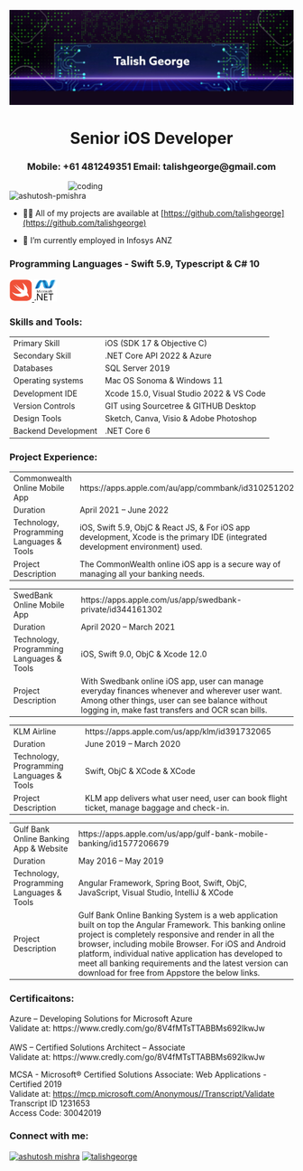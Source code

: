 


![logo](https://github.com/talishgeorge/talishgeorge/blob/main/PhotoRoom_20220905_130557_22.PNG)
<h1 align="center"> Senior iOS Developer </h1>
<h3 align="center">Mobile: +61 481249351 Email: talishgeorge@gmail.com </h3>

<img align="right" alt="coding" width="400" src="https://user-images.githubusercontent.com/55389276/140866485-8fb1c876-9a8f-4d6a-98dc-08c4981eaf70.gif">

<p align="left"> <img src="https://komarev.com/ghpvc/?username=ashutosh-pmishra&label=Profile%20views&color=0e75b6&style=flat" alt="ashutosh-pmishra" /> </p>

- 👨‍💻 All of my projects are available at [https://github.com/talishgeorge](https://github.com/talishgeorge)

- 🔭 I’m currently employed in Infosys ANZ

<h3 align="left">Programming Languages - Swift 5.9, Typescript & C# 10</h3>
<p align="left">  </a> <a href="https://developer.apple.com/swift/" target="_blank" rel="noreferrer"> <img src="https://raw.githubusercontent.com/devicons/devicon/master/icons/swift/swift-original.svg" alt="swift" width="40" height="40"/> </a> <a href="https://dotnet.microsoft.com/" target="_blank" rel="noreferrer"> <img src="https://raw.githubusercontent.com/devicons/devicon/master/icons/dot-net/dot-net-original-wordmark.svg" alt="dotnet" width="40" height="40"/> </a> </p>

<h3 align="left"> Skills and Tools:</h3>
<p align="left"> 
<table>
<tbody>
   <tr>
    <td>Primary Skill </td>
    <td>iOS (SDK 17 &amp; Objective C)</td>
  </tr>
  <tr>
    <td>Secondary Skill </td>
    <td>.NET Core API 2022 &amp; Azure</td>
  </tr>
  <tr>
    <td>Databases </td>
    <td>SQL Server 2019</td>
  </tr>
  <tr>
    <td>Operating systems</td>
    <td>Mac OS Sonoma &amp; Windows 11</td>
  </tr>
  <tr>
    <td>Development IDE </td>
    <td>Xcode 15.0, Visual Studio 2022 &amp; VS Code</td>
  </tr>
  <tr>
    <td>Version Controls </td>
    <td>GIT using Sourcetree &amp; GITHUB Desktop</td>
  </tr>
  <tr>
    <td>Design Tools</td>
    <td>Sketch, Canva, Visio &amp; Adobe Photoshop</td>
  </tr>
  <tr>
    <td>Backend Development </td>
    <td>.NET Core 6</td>
  </tr>
</tbody>
</table>
 </p>
<h3 align="left"> Project Experience:</h3>
<p align="left"> 
<table>
<tbody>
    <tr>
    <td>Commonwealth Online Mobile App</td>
    <td>https://apps.apple.com/au/app/commbank/id310251202</td>
  </tr>
  <tr>
    <td>Duration</td>
    <td>April 2021 – June 2022</td>
  </tr>
  <tr>
    <td>Technology, Programming Languages &amp; Tools</td>
    <td>iOS, Swift 5.9, ObjC &amp; React JS, & For iOS app development, Xcode is the primary IDE (integrated development environment) used. </td>
  </tr>
   <tr>
    <td>Project Description</td>
    <td>The CommonWealth online iOS app is a secure way of managing all your banking needs.</td>
  </tr>
</tbody>
</table>
 <table>
<tbody>
   <tr>
    <td>SwedBank Online Mobile App </td>
    <td>https://apps.apple.com/us/app/swedbank-private/id344161302</td>
  </tr>
  <tr>
    <td>Duration</td>
    <td>April 2020 – March 2021</td>
  </tr>
  <tr>
    <td>Technology, Programming Languages &amp; Tools</td>
    <td>iOS, Swift 9.0, ObjC & Xcode 12.0</td>
  </tr>
    <tr>
    <td>Project Description</td>
    <td>With Swedbank online iOS app, user can manage everyday finances whenever and wherever user want. Among other things, user can see balance without     logging in, make fast transfers and OCR scan bills.
 </td>
  </tr>
</tbody>
</table>

<table>
<tbody>
   <tr>
    <td>KLM Airline</td>
    <td>https://apps.apple.com/us/app/klm/id391732065</td>
  </tr>
  <tr>
    <td>Duration</td>
    <td>June 2019 – March 2020</td>
  </tr>
  <tr>
    <td>Technology, Programming Languages &amp; Tools</td>
    <td>Swift, ObjC & XCode & XCode</td>
  </tr>
    <tr>
    <td>Project Description</td>
    <td>KLM app delivers what user need, user can book flight ticket, manage baggage and check-in.</td>
  </tr>
</tbody>
</table>

<table>
<tbody>
   <tr>
    <td>Gulf Bank Online Banking App & Website</td>
    <td>https://apps.apple.com/us/app/gulf-bank-mobile-banking/id1577206679</td>
  </tr>
  <tr>
    <td>Duration</td>
    <td>May 2016 – May 2019</td>
  </tr>
  <tr>
    <td>Technology, Programming Languages &amp; Tools</td>
    <td>Angular Framework, Spring Boot, Swift, ObjC, JavaScript, Visual Studio, IntelliJ & XCode</td>
  </tr>
    <tr>
    <td>Project Description</td>
    <td>Gulf Bank Online Banking System is a web application built on top the Angular Framework. This banking online project is completely responsive and render in  all the browser, including mobile Browser. For iOS and Android platform, individual native application has developed to meet all banking requirements and the latest version can download for free from Appstore the below links.
</td>
  </tr>
</tbody>
</table>
 </p>
<h3 align="left">Certificaitons:</h3>
<p aligin="left">
       Azure – Developing Solutions for Microsoft Azure
        <br>
        Validate at: https://www.credly.com/go/8V4fMTsTTABBMs692lkwJw 
       <br>
       <br>
       AWS – Certified Solutions Architect – Associate
        <br>
        Validate at: https://www.credly.com/go/8V4fMTsTTABBMs692lkwJw 
       <br>

MCSA - Microsoft® Certified Solutions Associate: Web Applications - Certified 2019
       <br>
Validate at: https://mcp.microsoft.com/Anonymous//Transcript/Validate
       <br>
       Transcript ID 1231653
        <br>
       Access Code: 30042019
 </p>
 
 <h3 align="left">Connect with me:</h3>
<p align="left">
<a href="https://www.linkedin.com/in/talishgeorge/" target="blank"><img align="center" src="https://raw.githubusercontent.com/rahuldkjain/github-profile-readme-generator/master/src/images/icons/Social/linked-in-alt.svg" alt="ashutosh mishra" height="30" width="40" /></a>
<a href="https://www.youtube.com/channel/UCr8XBSbeZ_FAbZQg87zf_IA/videos" target="blank"><img align="center" src="https://raw.githubusercontent.com/rahuldkjain/github-profile-readme-generator/master/src/images/icons/Social/youtube.svg" alt="talishgeorge" height="30" width="40" /></a>
</p>
</p>

